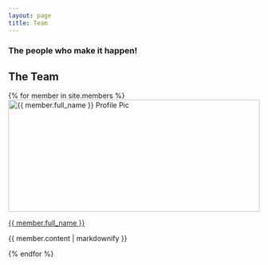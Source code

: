 ```yaml
---
layout: page
title: Team
---
```


<section class="content-section section-team" id="team">
  <div class="container text-center">
    <div class="content-section-heading">
      <h3 class="text-secondary mb-0">The people who make it happen!</h3>
      <h2 class="mb-5">The Team</h2>
    </div>
    <div class="row">
    {% for member in site.members %}
      <div class="col-md-4">
        <div class="card mb-4 box-shadow">
          <img class="card-img-top fluid-img" data-src="{{ member.photo }}" alt="{{ member.full_name }} Profile Pic" style="height: 225px; width: 100%; display: block;" src="{{ member.photo }}" data-holder-rendered="true">
          <div class="card-body">
            <p class="card-name">
              <a href="{{ member.url }}" style="color: #212529;">{{ member.full_name }}</a>
            </p>
            <p class="card-text">{{ member.content | markdownify }}</p>
            <div class="social-icons text-center">
              <a href="{{ member.github }}" target="_blank" class="fa fa-github"></a>
              <a href="{{ member.twitter }}" target="_blank" class="fa fa-twitter"></a>
              <a href="{{ member.linkedin }}" target="_blank" class="fa fa-linkedin"></a>
            </div>
          </div>
        </div>
      </div>
    {% endfor %}
    </div>
  </div>
</section>